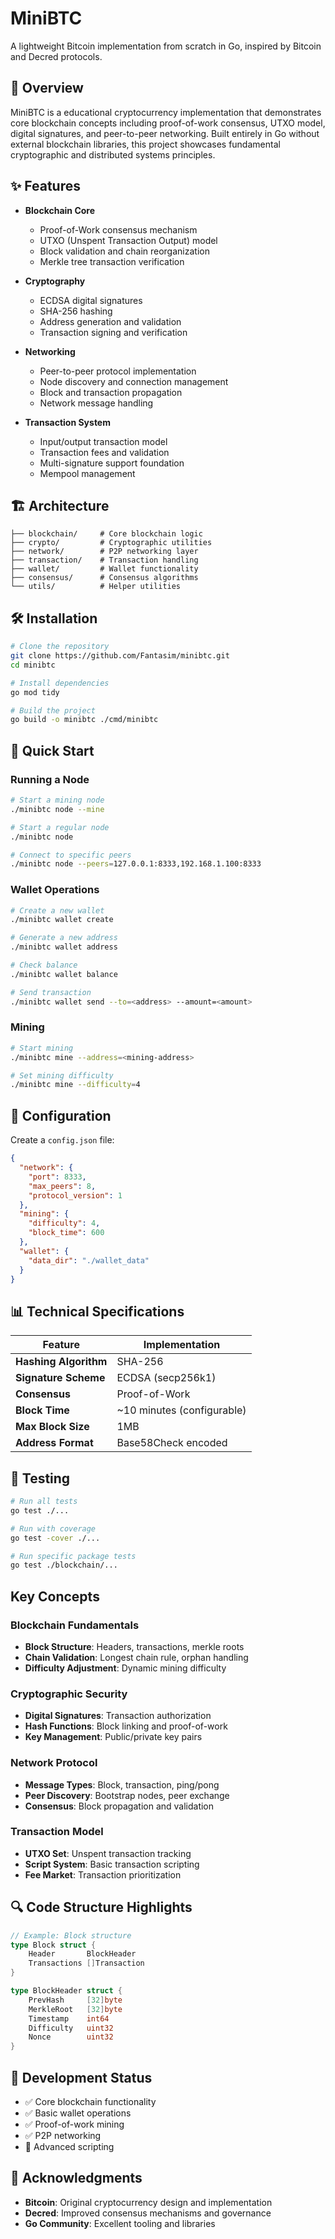 # MiniBTC

A lightweight Bitcoin implementation from scratch in Go, inspired by Bitcoin and Decred protocols.

## 🚀 Overview

MiniBTC is a educational cryptocurrency implementation that demonstrates core blockchain concepts including proof-of-work consensus, UTXO model, digital signatures, and peer-to-peer networking. Built entirely in Go without external blockchain libraries, this project showcases fundamental cryptographic and distributed systems principles.

## ✨ Features

- **Blockchain Core**
  - Proof-of-Work consensus mechanism
  - UTXO (Unspent Transaction Output) model
  - Block validation and chain reorganization
  - Merkle tree transaction verification

- **Cryptography**
  - ECDSA digital signatures
  - SHA-256 hashing
  - Address generation and validation
  - Transaction signing and verification

- **Networking**
  - Peer-to-peer protocol implementation
  - Node discovery and connection management
  - Block and transaction propagation
  - Network message handling

- **Transaction System**
  - Input/output transaction model
  - Transaction fees and validation
  - Multi-signature support foundation
  - Mempool management

## 🏗️ Architecture

```
├── blockchain/     # Core blockchain logic
├── crypto/         # Cryptographic utilities
├── network/        # P2P networking layer
├── transaction/    # Transaction handling
├── wallet/         # Wallet functionality
├── consensus/      # Consensus algorithms
└── utils/          # Helper utilities
```

## 🛠️ Installation

```bash
# Clone the repository
git clone https://github.com/Fantasim/minibtc.git
cd minibtc

# Install dependencies
go mod tidy

# Build the project
go build -o minibtc ./cmd/minibtc
```

## 🚀 Quick Start

### Running a Node

```bash
# Start a mining node
./minibtc node --mine

# Start a regular node
./minibtc node

# Connect to specific peers
./minibtc node --peers=127.0.0.1:8333,192.168.1.100:8333
```

### Wallet Operations

```bash
# Create a new wallet
./minibtc wallet create

# Generate a new address
./minibtc wallet address

# Check balance
./minibtc wallet balance

# Send transaction
./minibtc wallet send --to=<address> --amount=<amount>
```

### Mining

```bash
# Start mining
./minibtc mine --address=<mining-address>

# Set mining difficulty
./minibtc mine --difficulty=4
```

## 🔧 Configuration

Create a `config.json` file:

```json
{
  "network": {
    "port": 8333,
    "max_peers": 8,
    "protocol_version": 1
  },
  "mining": {
    "difficulty": 4,
    "block_time": 600
  },
  "wallet": {
    "data_dir": "./wallet_data"
  }
}
```

## 📊 Technical Specifications

| Feature | Implementation |
|---------|----------------|
| **Hashing Algorithm** | SHA-256 |
| **Signature Scheme** | ECDSA (secp256k1) |
| **Consensus** | Proof-of-Work |
| **Block Time** | ~10 minutes (configurable) |
| **Max Block Size** | 1MB |
| **Address Format** | Base58Check encoded |

## 🧪 Testing

```bash
# Run all tests
go test ./...

# Run with coverage
go test -cover ./...

# Run specific package tests
go test ./blockchain/...
```

##  Key Concepts 

### Blockchain Fundamentals
- **Block Structure**: Headers, transactions, merkle roots
- **Chain Validation**: Longest chain rule, orphan handling
- **Difficulty Adjustment**: Dynamic mining difficulty

### Cryptographic Security
- **Digital Signatures**: Transaction authorization
- **Hash Functions**: Block linking and proof-of-work
- **Key Management**: Public/private key pairs

### Network Protocol
- **Message Types**: Block, transaction, ping/pong
- **Peer Discovery**: Bootstrap nodes, peer exchange
- **Consensus**: Block propagation and validation

### Transaction Model
- **UTXO Set**: Unspent transaction tracking
- **Script System**: Basic transaction scripting
- **Fee Market**: Transaction prioritization


## 🔍 Code Structure Highlights

```go
// Example: Block structure
type Block struct {
    Header       BlockHeader
    Transactions []Transaction
}

type BlockHeader struct {
    PrevHash     [32]byte
    MerkleRoot   [32]byte
    Timestamp    int64
    Difficulty   uint32
    Nonce        uint32
}
```

## 🚧 Development Status

- ✅ Core blockchain functionality
- ✅ Basic wallet operations
- ✅ Proof-of-work mining
- ✅ P2P networking
- 🔄 Advanced scripting 


## 🙏 Acknowledgments

- **Bitcoin**: Original cryptocurrency design and implementation
- **Decred**: Improved consensus mechanisms and governance
- **Go Community**: Excellent tooling and libraries

